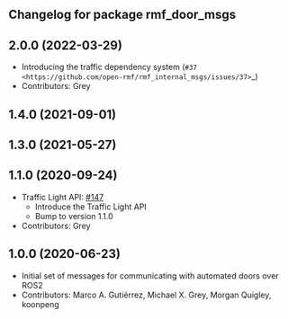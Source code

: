 ## Changelog for package rmf_door_msgs

2.0.0 (2022-03-29)
------------------
* Introducing the traffic dependency system (`#37 <https://github.com/open-rmf/rmf_internal_msgs/issues/37>`_)
* Contributors: Grey

1.4.0 (2021-09-01)
------------------

1.3.0 (2021-05-27)
------------------

1.1.0 (2020-09-24)
------------------
* Traffic Light API: [#147](https://github.com/osrf/rmf_core/issues/147)
  * Introduce the Traffic Light API
  * Bump to version 1.1.0
* Contributors: Grey

1.0.0 (2020-06-23)
------------------
* Initial set of messages for communicating with automated doors over ROS2
* Contributors: Marco A. Gutiérrez, Michael X. Grey, Morgan Quigley, koonpeng
